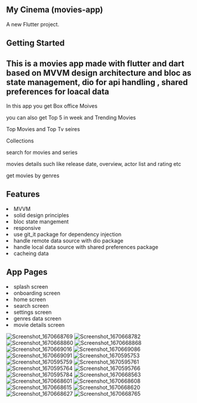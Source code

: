 ## My Cinema (movies-app)

A new Flutter project.

## Getting Started

## This is a movies app made with flutter and dart based on MVVM design architecture and bloc as state management, dio for api handling , shared preferences for loacal data

 <p>In this app you get Box office Moives
 <p>you can also get Top 5 in week and Trending Movies
 <p>Top Movies and Top Tv seires
 <p>Collections
 <p>search for movies and series
 <p>movies details such like release date, overview, actor list and rating etc
 <p>get movies by genres

## Features

<li/>MVVM
<li/>solid design principles
<li/>bloc state mangement
<li>responsive
<li>use git_it package for dependency injection
<li>handle remote data source with dio package
<li>handle local data source with shared preferences package
<li>cacheing data



## App Pages
  
<li>splash screen
<li>onboarding screen
<li>home screen
<li>search screen
<li>settings screen
<li>genres data screen
<li>movie details screen 

 
 <p>

![Screenshot_1670668769](https://user-images.githubusercontent.com/32137323/206855885-71e21814-f2ea-4f39-a343-71d7b44306a2.png)
![Screenshot_1670668782](https://user-images.githubusercontent.com/32137323/206855890-47aeba2c-67a8-4d1d-8bb7-510cc7eb8dc6.png)
![Screenshot_1670668860](https://user-images.githubusercontent.com/32137323/206855903-9f7e3e13-571d-4d4a-be44-7fc2a62fb987.png)
![Screenshot_1670668868](https://user-images.githubusercontent.com/32137323/206855904-81cd172e-04e7-4dd8-8571-a38d3cbbd5dc.png)
![Screenshot_1670669016](https://user-images.githubusercontent.com/32137323/206855906-65bbc26c-4c6c-4e49-a22f-efe96200776d.png)
![Screenshot_1670669086](https://user-images.githubusercontent.com/32137323/206855920-76e6851c-7dbd-45ac-8c66-dcbbb688913b.png)
![Screenshot_1670669091](https://user-images.githubusercontent.com/32137323/206855929-0d0b9521-f866-440e-ad1d-0b8ca3c39416.png)
![Screenshot_1670595753](https://user-images.githubusercontent.com/32137323/206855937-4d5b2185-067e-482a-aa7d-d2cff0801f54.png)
![Screenshot_1670595759](https://user-images.githubusercontent.com/32137323/206855939-bf05761f-85ee-465e-b3d3-a675ec2b8025.png)
![Screenshot_1670595761](https://user-images.githubusercontent.com/32137323/206855949-efa215fd-ea10-42a7-953c-b9cb1d50a362.png)
![Screenshot_1670595764](https://user-images.githubusercontent.com/32137323/206855951-2ce295f1-3a35-4b2c-a01f-cb3e64d78590.png)
![Screenshot_1670595766](https://user-images.githubusercontent.com/32137323/206855956-69ece73c-e97c-443a-898b-ab674e765b87.png)
![Screenshot_1670595784](https://user-images.githubusercontent.com/32137323/206855957-3265e63f-b14a-4de9-8477-08170690c92f.png)
![Screenshot_1670668563](https://user-images.githubusercontent.com/32137323/206855958-9af7c0ce-0dfb-4e33-8585-e1fdbcf85606.png)
![Screenshot_1670668601](https://user-images.githubusercontent.com/32137323/206855961-98344dc8-fc92-40c0-b244-6e51dabef7f1.png)
![Screenshot_1670668608](https://user-images.githubusercontent.com/32137323/206855977-662315f4-c2bf-4ab5-a057-6d4210620c0b.png)
![Screenshot_1670668615](https://user-images.githubusercontent.com/32137323/206855984-eb4846b8-afcd-4ee1-8e67-f66c481f1df4.png)
![Screenshot_1670668620](https://user-images.githubusercontent.com/32137323/206855995-235ec2ed-b272-4b72-bb2f-13c520d08991.png)
![Screenshot_1670668627](https://user-images.githubusercontent.com/32137323/206856003-75686bcd-cb4c-40a4-964d-a1b9cc20ad6e.png)
![Screenshot_1670668765](https://user-images.githubusercontent.com/32137323/206856013-8c288195-4242-462d-9254-ad044d96023d.png)

  


